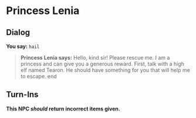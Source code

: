 # Princess Lenia


## Dialog

**You say:** `hail`



>**Princess Lenia says:** Hello, kind sir! Please rescue me. I am a princess and can give you a generous reward. First, talk with a high elf named Tearon. He should have something for you that will help me to escape.
end



## Turn-Ins



**This NPC *should* return incorrect items given.**
